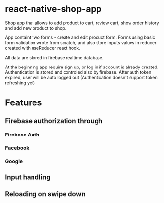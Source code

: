 # react-native-shop-app
Shop app that allows to add product to cart, review cart, show order history and add new product to shop.

App containt two forms - create and edit product form. Forms using basic form validation wrote from scratch, and also store inputs values in reducer created with useReducer react hook.

All data are stored in firebase realtime database.

At the beginning app require sign up, or log in if account is already created. Authentication is stored and controled also by firebase. After auth token expired, user will be auto logged out (Authentication doesn't support token refreshing yet) 

# Features

## Firebase authorization through

### Firebase Auth
### Facebook
### Google

## Input handling

## Reloading on swipe down